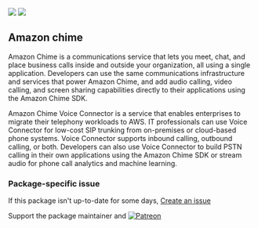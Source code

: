 [![](https://img.shields.io/chocolatey/v/amazon-chime?color=green&label=amazon-chime)](https://chocolatey.org/packages/amazon-chime) [![](https://img.shields.io/chocolatey/dt/amazon-chime)](https://chocolatey.org/packages/amazon-chime)

## Amazon chime
Amazon Chime is a communications service that lets you meet, chat, and place business calls inside and outside your organization, 
all using a single application. Developers can use the same communications infrastructure and services that power Amazon 
Chime, and add audio calling, video calling, and screen sharing capabilities directly to their applications using the Amazon 
Chime SDK.

Amazon Chime Voice Connector is a service that enables enterprises to migrate their telephony workloads to AWS. IT professionals
can use Voice Connector for low-cost SIP trunking from on-premises or cloud-based phone systems. Voice Connector supports
inbound calling, outbound calling, or both. Developers can also use Voice Connector to build PSTN calling in their own 
applications using the Amazon Chime SDK or stream audio for phone call analytics and machine learning.

### Package-specific issue
If this package isn't up-to-date for some days, [Create an issue](https://github.com/tunisiano187/Choco-packages/issues/new/choose)

Support the package maintainer and [![Patreon](https://cdn.jsdelivr.net/gh/tunisiano187/choco-packages@f986b7f5de3afc021180256752805698d4efbc38/icons/patreon.png)](https://www.patreon.com/tunisiano)
